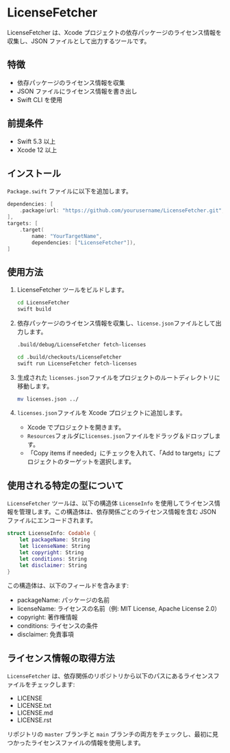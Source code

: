 # LicenseFetcher

LicenseFetcher は、Xcode プロジェクトの依存パッケージのライセンス情報を収集し、JSON ファイルとして出力するツールです。

## 特徴

- 依存パッケージのライセンス情報を収集
- JSON ファイルにライセンス情報を書き出し
- Swift CLI を使用

## 前提条件

- Swift 5.3 以上
- Xcode 12 以上

## インストール

 `Package.swift` ファイルに以下を追加します。

   ```swift
   dependencies: [
       .package(url: "https://github.com/yourusername/LicenseFetcher.git", from: "1.0.0")
   ],
   targets: [
       .target(
           name: "YourTargetName",
           dependencies: ["LicenseFetcher"]),
   ]
   ```

## 使用方法

1. LicenseFetcher ツールをビルドします。 
   ```sh
   cd LicenseFetcher
   swift build
   ```
   
2. 依存パッケージのライセンス情報を収集し、`license.json`ファイルとして出力します。
   ```sh
   .build/debug/LicenseFetcher fetch-licenses
   ```

   ```sh
   cd .build/checkouts/LicenseFetcher
   swift run LicenseFetcher fetch-licenses
   ```

3. 生成された `licenses.json`ファイルをプロジェクトのルートディレクトリに移動します。
   ```sh
   mv licenses.json ../
   ```

4. `licenses.json`ファイルを Xcode プロジェクトに追加します。
   - Xcode でプロジェクトを開きます。
   - `Resources`フォルダに`licenses.json`ファイルをドラッグ＆ドロップします。
   - 「Copy items if needed」にチェックを入れて、「Add to targets」にプロジェクトのターゲットを選択します。
  

## 使用される特定の型について

`LicenseFetcher` ツールは、以下の構造体 `LicenseInfo` を使用してライセンス情報を管理します。この構造体は、依存関係ごとのライセンス情報を含む JSON ファイルにエンコードされます。

```swift
struct LicenseInfo: Codable {
    let packageName: String
    let licenseName: String
    let copyright: String
    let conditions: String
    let disclaimer: String
}
```

この構造体は、以下のフィールドを含みます:

- packageName: パッケージの名前
- licenseName: ライセンスの名前（例: MIT License, Apache License 2.0）
- copyright: 著作権情報
- conditions: ライセンスの条件
- disclaimer: 免責事項

## ライセンス情報の取得方法

`LicenseFetcher` は、依存関係のリポジトリから以下のパスにあるライセンスファイルをチェックします:

- LICENSE
- LICENSE.txt
- LICENSE.md
- LICENSE.rst

リポジトリの `master` ブランチと `main` ブランチの両方をチェックし、最初に見つかったライセンスファイルの情報を使用します。















